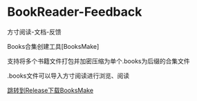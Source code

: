 # BookReader-Feedback
方寸阅读-文档-反馈

Books合集创建工具[BooksMake]

支持将多个书籍文件打包并加密压缩为单个.books为后缀的合集文件

.books文件可以导入方寸阅读进行浏览、阅读

[跳转到Release下载BooksMake](https://github.com/Jason-wam/BookReader-Feedback/releases/tag/1.0.0)
